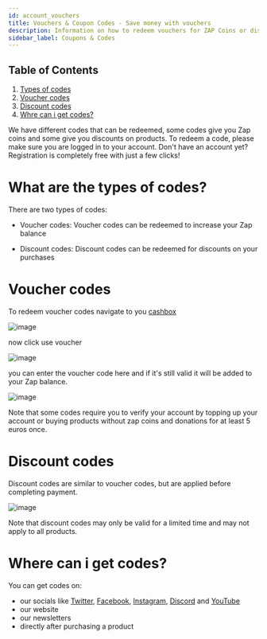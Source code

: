 ```yaml
---
id: account_vouchers
title: Vouchers & Coupon Codes - Save money with vouchers
description: Information on how to redeem vouchers for ZAP Coins or discounts for servers - ZAP-Hosting.com Documentation
sidebar_label: Coupons & Codes
---
```


## Table of Contents
1. [Types of codes](#what-are-the-types-of-codes)
2. [Voucher codes](#voucher-codes)
3. [Discount codes](#discount-codes)
4. [Whre can i get codes?](#where-can-i-get-codes)

We have different codes that can be redeemed, some codes give you Zap coins and some give you discounts on products.
To redeem a code, please make sure you are logged in to your account. Don't have an account yet? Registration is completely free with just a few clicks!

# What are the types of codes?

There are two types of codes:

- Voucher codes: Voucher codes can be redeemed to increase your Zap balance

- Discount codes: Discount codes can be redeemed for discounts on your purchases


# Voucher codes

To redeem voucher codes navigate to you [cashbox](https://zap-hosting.com/en/customer/home/cashbox/)

![image](https://user-images.githubusercontent.com/128493723/228590768-eb6d5d70-7189-4319-9c7f-1dd801b6ad42.png)

now click use voucher

![image](https://user-images.githubusercontent.com/128493723/228591012-758e62fd-556f-4c54-ae5f-80d454291adf.png)

you can enter the voucher code here and if it's still valid it will be added to your Zap balance.

![image](https://user-images.githubusercontent.com/128493723/228592794-01506272-7a18-4117-8db7-ecd266eeb2f8.png)

Note that some codes require you to verify your account by topping up your account or buying products without zap coins and donations for at least 5 euros once.

# Discount codes

Discount codes are similar to voucher codes, but are applied before completing payment.

![image](https://user-images.githubusercontent.com/128493723/228590985-e3afb720-0852-4af9-9e01-c04a7a75986c.png)

Note that discount codes may only be valid for a limited time and may not apply to all products.


# Where can i get codes?

You can get codes on:

- our socials like [Twitter](https://twitter.com/zaphosting), [Facebook](https://www.facebook.com/zaphosting/), [Instagram](https://www.instagram.com/zaphosting/), [Discord](https://discord.com/invite/zaphosting) and [YouTube](https://www.youtube.com/user/zaphosting)
- our website
- our newsletters
- directly after purchasing a product
